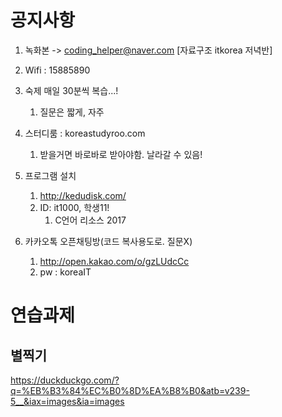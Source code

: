 # 공지사항
1. 녹화본 -> coding_helper@naver.com [자료구조 itkorea 저녁반] 
2. Wifi : 15885890
3. 숙제 매일 30분씩 복습...!
    1) 질문은 짧게, 자주

4. 스터디룸 : koreastudyroo.com
   1. 받을거면 바로바로 받아야함. 날라갈 수 있음!

5. 프로그램 설치
   1. http://kedudisk.com/
   2. ID: it1000, 학생11!
      1. C언어 리소스 2017

6. 카카오톡 오픈채팅방(코드 복사용도로. 질문X)
   1. http://open.kakao.com/o/gzLUdcCc
   2. pw : koreaIT


# 연습과제
## 별찍기
https://duckduckgo.com/?q=%EB%B3%84%EC%B0%8D%EA%B8%B0&atb=v239-5__&iax=images&ia=images
